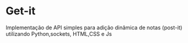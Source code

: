 # Get-it
Implementação de API simples para adição dinâmica de notas (post-it) utilizando Python,sockets, HTML,CSS e Js
